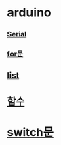 # arduino

<h3><a href = "https://github.com/jinu12/arduino/blob/main/memo/Serial.md">Serial</a></h2>

<h3><a href = "https://github.com/jinu12/arduino/blob/main/for/"> for문

<h3><a href = "https://github.com/jinu12/arduino/blob/main/array/"> list

<h3><a href = "https://github.com/jinu12/arduino/blob/main/function/"> 함수

<h3><a href = "https://github.com/jinu12/arduino/blob/main/switch/"> switch문